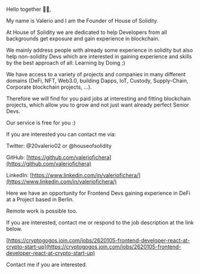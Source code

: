 Hello together 👋🏻,

My name is Valerio and I am the Founder of House of Solidity.

At House of Solidity we are dedicated to help Developers from all backgrounds get exposure and gain experience in blockchain.

We mainly address people with already some experience in solidity but also help non-solidity Devs which are interested in gaining experience and skills by the best approach of all:
Learning by Doing ;)

We have access to a variety of projects and companies in many different domains (DeFi, NFT, Web3.0, building Dapps, IoT, Custody, Supply-Chain, Corporate blockchain projects, ...).

Therefore we will find for you paid jobs at interesting and fitting blockchain projects, which allow you to grow and not just want already perfect Senior Devs.

Our service is free for you :)

If you are interested you can contact me via:

Twitter: @20valerio02 or @houseofsolidity

GitHub: [https://github.com/valeriofichera](https://github.com/valeriofichera)

LinkedIn: [https://www.linkedin.com/in/valeriofichera/](https://www.linkedin.com/in/valeriofichera/)

Here we have an opportunity for Frontend Devs gaining experience in DeFi at a Project based in Berlin. 

Remote work is possible too.

If you are interested, contact me or respond to the job description at the link below. 

[https://cryptogogos.join.com/jobs/2620105-frontend-developer-react-at-crypto-start-up](https://cryptogogos.join.com/jobs/2620105-frontend-developer-react-at-crypto-start-up)

Contact me if you are interested.
